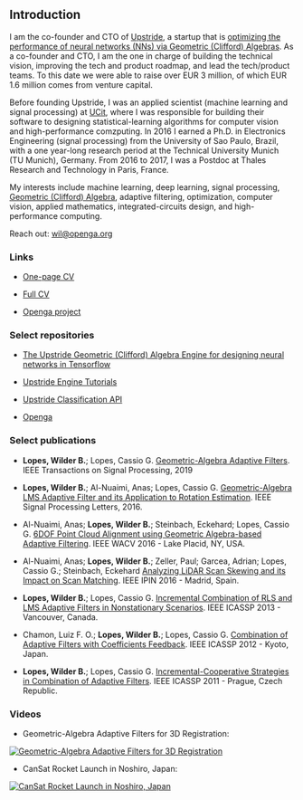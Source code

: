 ## Introduction

I am the co-founder and CTO of [Upstride](https://upstride.io), a startup that is [optimizing the performance of neural networks (NNs) via Geometric (Clifford) Algebras](https://wilder-lopes.medium.com/together-lets-unlock-the-full-potential-of-geometric-algebra-in-deep-learning-9450d250f8a8). As a co-founder and CTO, I am the one in charge of building the technical vision, improving the tech and product roadmap, and lead the tech/product teams. To this date we were able to raise over EUR 3 million, of which EUR 1.6 million comes from venture capital.

Before founding Upstride, I was an applied scientist (machine learning and signal processing) at [UCit](https://UCit.fr), where I was responsible for building their software to designing statistical-learning algorithms for computer vision and high-performance comzputing. In 2016 I earned a Ph.D. in Electronics Engineering (signal processing) from the University of Sao Paulo, Brazil, with a one year-long research period at the Technical University Munich (TU Munich), Germany. From 2016 to 2017, I was a Postdoc at Thales Research and Technology in Paris, France. 

My interests include machine learning, deep learning, signal processing, [Geometric (Clifford) Algebra](https://en.wikipedia.org/wiki/Geometric_algebra), adaptive filtering, optimization, computer vision, applied mathematics, integrated-circuits design, and high-performance computing.

Reach out: [wil@openga.org](wil@openga.org)

### Links

- [One-page CV]()

- [Full CV]()

- [Openga project](https://openga.org) 

### Select repositories

- [The Upstride Geometric (Clifford) Algebra Engine for designing neural networks in Tensorflow](https://github.com/UpStride/engine)

- [Upstride Engine Tutorials](https://github.com/UpStride/tutorial)

- [Upstride Classification API](https://github.com/UpStride/classification-api)

- [Openga](https://github.com/wilderlopes/OpenGA)

### Select publications

- **Lopes, Wilder B.**; Lopes, Cassio G. [Geometric-Algebra Adaptive Filters](https://ieeexplore.ieee.org/document/8712440). IEEE Transactions on Signal Processing, 2019

- **Lopes, Wilder B.**; Al-Nuaimi, Anas; Lopes, Cassio G. [Geometric-Algebra LMS Adaptive Filter and its Application to Rotation Estimation](http://ieeexplore.ieee.org/document/7460183/). IEEE Signal Processing Letters, 2016.

- Al-Nuaimi, Anas; **Lopes, Wilder B.**; Steinbach, Eckehard; Lopes, Cassio G. [6DOF Point Cloud Alignment using Geometric Algebra-based Adaptive Filtering](http://ieeexplore.ieee.org/document/7477642/). IEEE WACV 2016 - Lake Placid, NY, USA.

- Al-Nuaimi, Anas; **Lopes, Wilder B.**; Zeller, Paul; Garcea, Adrian; Lopes, Cassio G.; Steinbach, Eckehard [Analyzing LiDAR Scan Skewing and its Impact on Scan Matching](http://ieeexplore.ieee.org/document/7743598/). IEEE IPIN 2016 - Madrid, Spain.
	
- **Lopes, Wilder B.**; Lopes, Cassio G. [Incremental Combination of RLS and LMS Adaptive Filters in Nonstationary Scenarios](http://ieeexplore.ieee.org/document/6638751/). IEEE ICASSP 2013 - Vancouver, Canada.

- Chamon, Luiz F. O.; **Lopes, Wilder B.**; Lopes, Cassio G. [Combination of Adaptive Filters with Coefficients Feedback](http://ieeexplore.ieee.org/document/6288741/). IEEE ICASSP 2012 - Kyoto, Japan.

- **Lopes, Wilder B.**; Lopes, Cassio G. [Incremental-Cooperative Strategies in Combination of Adaptive Filters](http://ieeexplore.ieee.org/document/5947262/). IEEE ICASSP 2011 - Prague, Czech Republic.

### Videos

- Geometric-Algebra Adaptive Filters for 3D Registration:

[![Geometric-Algebra Adaptive Filters for 3D Registration](http://img.youtube.com/vi/TCSfBpSQpjg/0.jpg)](http://www.youtube.com/watch?v=TCSfBpSQpjg)

- CanSat Rocket Launch in Noshiro, Japan:

[![CanSat Rocket Launch in Noshiro, Japan](http://img.youtube.com/vi/YQM7zbW-uLw/0.jpg)](http://www.youtube.com/watch?v=YQM7zbW-uLw)



